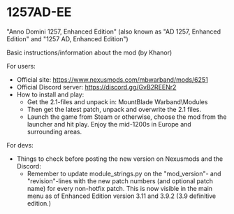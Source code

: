 # 1257AD-EE
"Anno Domini 1257, Enhanced Edition" (also known as "AD 1257, Enhanced Edition" and "1257 AD, Enhanced Edition")

Basic instructions/information about the mod (by Khanor)

For users:
- Official site: https://www.nexusmods.com/mbwarband/mods/6251
- Official Discord server: https://discord.gg/GvB2REENr2
- How to install and play:
    - Get the 2.1-files and unpack in: MountBlade Warband\Modules
    - Then get the latest patch, unpack and overwrite the 2.1 files.
    - Launch the game from Steam or otherwise, choose the mod from the launcher and hit play. Enjoy the mid-1200s in Europe and surrounding areas.

For devs:
- Things to check before posting the new version on Nexusmods and the Discord:
    - Remember to update module_strings.py on the "mod_version"- and "revision"-lines with the new patch numbers (and optional patch name) for every non-hotfix patch. This is now visible in the main menu as of Enhanced Edition version 3.11 and 3.9.2 (3.9 definitive edition.)
